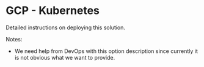 # GCP - Kubernetes

Detailed instructions on deploying this solution.

Notes:

* We need help from DevOps with this option description since currently it is not obvious what we want to provide.
